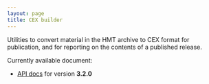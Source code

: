 ```yaml
---
layout: page
title: CEX builder
---
```


Utilities to convert material in the HMT archive to CEX format for publication, and for reporting on the contents of a published release.

Currently available document:

-   [API docs](api/org/homermultitext/hmtcexbuilder) for version **3.2.0**
